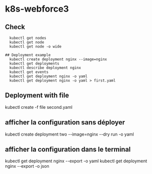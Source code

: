 # k8s-webforce3

## Check
```shell script
  kubectl get nodes
  kubectl get node
  kubectl get node -o wide

## Deployment example
  kubectl create deployment nginx --image=nginx
  kubectl get deployments
  kubectl describe deployment nginx
  kubectl get events
  kubectl get deployment nginx -o yaml 
  kubectl get deployment nginx -o yaml > first.yaml
```
## Deployment with file
kubectl create -f file second.yaml

## afficher la configuration sans déployer
kubectl create deployment two --image=nginx --dry run -o yaml

## afficher la configuration dans le terminal
kubectl get deployment nginx --export -o yaml
kubectl get deployment nginx --export -o json



